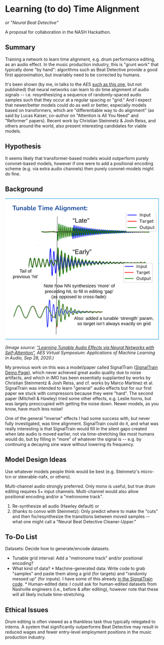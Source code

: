 # Learning (to do) Time Alignment
*or "Neural Beat Detective"*

A proposal for collaboration in the NASH Hackathon.

## Summary
Training a network to learn time alignment, e.g. drum performance editing, as an audio effect. In the music production industry, this is "grunt work" that typically done "by hand": algorithms such as Beat Detective provide a good first approximation, but invariably need to be corrected by humans. 

It's been shown (by me, in talks to the AES [such as this one](https://hedges.belmont.edu/AES_ML_2020/), but not published) that neural networks can learn to do time alignment of audio signals -- i.e. resynthesizing a sequence of randomly-spaced audio samples such that they occur at a regular spacing or "grid."  And I expect that newer/better models could do as well or better, especially models based on transformers, which are "differentiable way to do alignment" (as said by Lucas Kaiser, co-author on "Attention is All You Need" and "Reformer" papers). Recent work by Christian Steinmetz & Josh Reiss, and others around the world, also present interesting candidates for viable models.

## Hypothesis
It seems likely that transformer-based models would outperform purely convnet-based models, however if one were to add a positional encoding scheme (e.g. via extra audio channels) then purely convnet-models might do fine.

## Background

![time alignment description images](https://raw.githubusercontent.com/drscotthawley/NASH_time_align/main/time_align_description.png)

*(Image source: ["Learning Tunable Audio Effects via Neural Networks with Self-Attention"](https://hedges.belmont.edu/AES_ML_2020), AES Virtual Symposium: Applications of Machine Learning in Audio, Sep 28, 2020.)*

My previous work on this was a model/paper called SignalTrain ([SignalTrain Demo Page](https://signaltrain.herokuapp.com)), which never achieved great audio quality due to noise artifacts, and which in IMO has been essentially supplanted by works by Christian Steinmentz & Josh Reiss, and cf. works by Marco Martinez et al.  SignalTrain was intended to learn "general" audio effects but for our first paper we stuck with compressors because they were "hard".  The second paper (Mitchell & Hawley) tried some other effects, e.g. Leslie horns, but  was largely preoccupied with getting the noise down.  Newer models, as you know, have much less noise!

One of the general "inverse" effects I had some success with, but never fully investigated, was time alignment. SignalTrain could do it, and what was really interesting is that SignalTrain would fill in the silent gaps created when late audio is moved earlier, not via time-stretching like most humans would do, but by filling in "more" of whatever the signal is -- e.g. by continuing a decaying sine wave without lowering its frequency.

## Model Design Ideas
Use whatever models people think would be best (e.g. Steinmetz's micro-tcn or steerable-nafx, or others).

Multi-channel audio strongly preferred.  Only mono is useful, but true drum editing requires 5+ input channels. Multi-channel would also allow positional encoding and/or a "metronome track".
1. Re-synthesize all audio (Hawley default) or
2. (thanks to convo with Steinmetz): Only predict where to make the "cuts" and then fix/resynthesize the transitions between moved samples -- what one might call a "Neural Beat Detective Cleaner-Upper."

## To-Do List
Datasets: Decide how to generate/encode datasets.
* Tunable grid interval: Add a "metronome track" and/or positional encoding?
* What kind of data?
        * Machine-generated data: Write code to grab "samples" and paste them along a grid (for targets) and "randomly messed up" (for inputs). I have some of this already [in the SignalTrain code](https://github.com/drscotthawley/signaltrain/blob/7d93cb4b63cc4ebd1a2f7a06e3192d755f56739d/signaltrain/audio.py#L585).
        * Human-edited data: I could ask for human-edited datasets from Nashville engineers (i.e., before & after editing), however note that these will all likely include time-stretching.

## Ethical Issues
Drum editing is often viewed as a thankless task thus typically relegated to interns.  A system that significantly outperforms Beat Detective may result in reduced wages and fewer entry-level employment positions in the music production industry.
